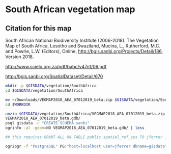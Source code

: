 # South African vegetation map

## Citation for this map
South African National Biodiversity Institute (2006-2018). The Vegetation Map of South Africa, Lesotho and Swaziland, Mucina, L., Rutherford, M.C. and Powrie, L.W. (Editors), Online, http://bgis.sanbi.org/Projects/Detail/186, Version 2018.


http://www.scielo.org.za/pdf/babc/v47n1/06.pdf

http://bgis.sanbi.org/SpatialDataset/Detail/670

```sh
mkdir -p $GISDATA/vegetation/SouthAfrica
cd $GISDATA/vegetation/SouthAfrica

mv ~/Downloads/VEGMAP2018_AEA_07012019_beta.zip $GISDATA/vegetation/SouthAfrica
cd $WORKDIR

unzip $GISDATA/vegetation/SouthAfrica/VEGMAP2018_AEA_07012019_beta.zip
VEGMAP2018_AEA_07012019_beta.gdb/
psql gisdata -c "CREATE SCHEMA sanbi"
ogrinfo -al -geom=NO VEGMAP2018_AEA_07012019_beta.gdb/ | less

## this requires GRANT ALL ON TABLE public.spatial_ref_sys TO jferrer :

ogr2ogr -f "PostgreSQL" PG:"host=localhost user=jferrer dbname=gisdata" -lco SCHEMA=sanbi -nlt MULTIPOLYGON VEGMAP2018_AEA_07012019_beta.gdb/
```
